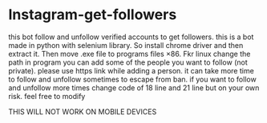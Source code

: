 # Instagram-get-followers
this bot follow and unfollow verified accounts to get followers.
this is a bot made in python with selenium library. 
So install chrome driver and then extract it.
Then move .exe file to programs files ×86.
Fkr linux change the path in program
you can add some of the people you want to follow (not private).
please use https link while adding a person.
it can take more time to follow and unfollow sometimes to escape from ban.
if you want to follow and unfollow more times change code of 18 line and 21 line but on your own risk.
feel free to modify

THIS WILL NOT WORK ON MOBILE DEVICES
